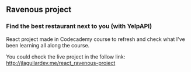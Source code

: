 ## Ravenous project
### Find the best restaurant next to you (with YelpAPI)

React project made in Codecademy course to refresh and check what I've been learning all along the course.

You could check the live project in the follow link:
http://jlaguilardev.me/react_ravenous-project
